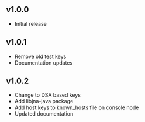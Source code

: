 ## v1.0.0

- Initial release

## v1.0.1

- Remove old test keys
- Documentation updates

## v1.0.2

- Change to DSA based keys
- Add libjna-java package
- Add host keys to known_hosts file on console node
- Updated documentation
